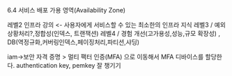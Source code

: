 
6.4 서비스 배포
가용 영역(Availability Zone)

레벨2 인프라 강의 <- 사용자에게 서비스할 수 있는 최소한의 인프라 지식
레벨3 / 예외상황처리?,정합성(인덱스, 트랜잭션)
레벨4 / 경험 개선(고가용성,성능,규모 확장성) , DB(역정규화,커버링인덱스,페이징처리,파티션,샤딩)

iam->보안 자격 증명 > 멀티 팩터 인증(MFA) 으로 이동해서 MFA 디바이스를 할당한다.
authentication key, pemkey 잘 챙기기
